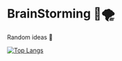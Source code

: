 # BrainStorming 🧠🌪
Random ideas 🤯 

[![Top Langs](https://github-readme-stats.vercel.app/api/top-langs/?username=abednashif&langs_count=5&theme=dark)](https://github.com/abednashif/github-readme-stats)
